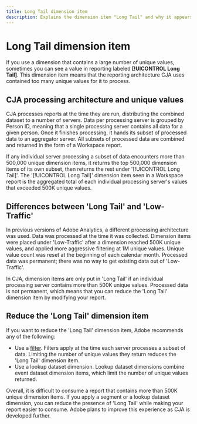 ```yaml
---
title: Long Tail dimension item
description: Explains the dimension item "Long Tail" and why it appears in reporting.
---
```


# Long Tail dimension item

If you use a dimension that contains a large number of unique values, sometimes you can see a value in reporting labeled **[!UICONTROL Long Tail]**. This dimension item means that the reporting architecture CJA uses contained too many unique values for it to process.

## CJA processing architecture and unique values

CJA processes reports at the time they are run, distributing the combined dataset to a number of servers. Data per processing server is grouped by Person ID, meaning that a single processing server contains all data for a given person. Once it finishes processing, it hands its subset of processed data to an aggregator server. All subsets of processed data are combined and returned in the form of a Workspace report.

If any individual server processing a subset of data encounters more than 500,000 unique dimension items, it returns the top 500,000 dimension items of its own subset, then returns the rest under '[!UICONTROL Long Tail]'. The '[!UICONTROL Long Tail]' dimension item seen in a Workspace report is the aggregated total of each individual processing server's values that exceeded 500K unique values.

## Differences between 'Long Tail' and 'Low-Traffic'

In previous versions of Adobe Analytics, a different processing architecture was used. Data was processed at the time it was collected. Dimension items were placed under 'Low-Traffic' after a dimension reached 500K unique values, and applied more aggressive filtering at 1M unique values. Unique value count was reset at the beginning of each calendar month. Processed data was permanent; there was no way to get existing data out of 'Low-Traffic'.

In CJA, dimension items are only put in 'Long Tail' if an individual processing server contains more than 500K unique values. Processed data is not permanent, which means that you can reduce the 'Long Tail' dimension item by modifying your report.

## Reduce the 'Long Tail' dimension item

If you want to reduce the 'Long Tail' dimension item, Adobe recommends any of the following:

* Use a [filter](/help/components/filters/create-filters.md). Filters apply at the time each server processes a subset of data. Limiting the number of unique values they return reduces the 'Long Tail' dimension item.
* Use a lookup dataset dimension. Lookup dataset dimensions combine event dataset dimension items, which limit the number of unique values returned.

Overall, it is difficult to consume a report that contains more than 500K unique dimension items. If you apply a segment or a lookup dataset dimension, you can reduce the presence of 'Long Tail' while making your report easier to consume. Adobe plans to improve this experience as CJA is developed further.
